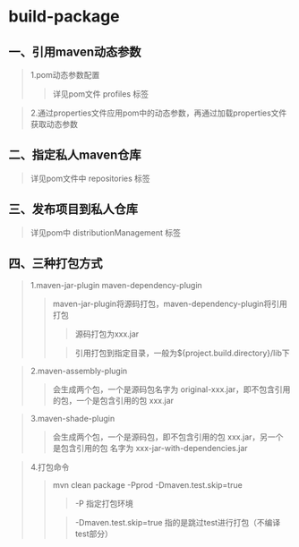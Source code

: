 # build-package
## 一、引用maven动态参数
> 1.pom动态参数配置
>> 详见pom文件 profiles 标签

> 2.通过properties文件应用pom中的动态参数，再通过加载properties文件获取动态参数


## 二、指定私人maven仓库
> 详见pom文件中 repositories 标签

## 三、发布项目到私人仓库
> 详见pom中 distributionManagement 标签

## 四、三种打包方式
> 1.maven-jar-plugin maven-dependency-plugin
>>maven-jar-plugin将源码打包，maven-dependency-plugin将引用打包
>>> 源码打包为xxx.jar
>>
>>>引用打包到指定目录，一般为${project.build.directory}/lib下

> 2.maven-assembly-plugin
>> 会生成两个包，一个是源码包名字为 original-xxx.jar，即不包含引用的包，一个是包含引用的包 xxx.jar

> 3.maven-shade-plugin
>> 会生成两个包，一个是源码包，即不包含引用的包 xxx.jar，另一个是包含引用的包 名字为 xxx-jar-with-dependencies.jar

> 4.打包命令
>> mvn clean package -Pprod -Dmaven.test.skip=true
>>>  -P 指定打包环境
>>
>>>  -Dmaven.test.skip=true 指的是跳过test进行打包（不编译test部分）

